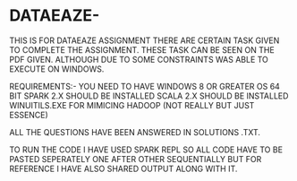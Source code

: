 # DATAEAZE-

THIS IS FOR DATAEAZE ASSIGNMENT
THERE ARE CERTAIN TASK GIVEN TO COMPLETE THE ASSIGNMENT. THESE TASK CAN BE SEEN ON THE PDF GIVEN. 
ALTHOUGH DUE TO SOME CONSTRAINTS WAS ABLE TO EXECUTE ON WINDOWS.

REQUIREMENTS:- YOU NEED TO HAVE WINDOWS 8 OR GREATER OS 64 BIT 
SPARK 2.X SHOULD BE INSTALLED 
SCALA 2.X SHOULD BE INSTALLED
WINUITILS.EXE FOR MIMICING HADOOP (NOT REALLY BUT JUST ESSENCE)

ALL THE QUESTIONS HAVE BEEN ANSWERED IN SOLUTIONS .TXT.

TO RUN THE CODE I HAVE USED SPARK REPL SO ALL CODE HAVE TO BE PASTED SEPERATELY ONE AFTER OTHER SEQUENTIALLY BUT FOR REFERENCE I HAVE ALSO SHARED OUTPUT ALONG WITH IT.

